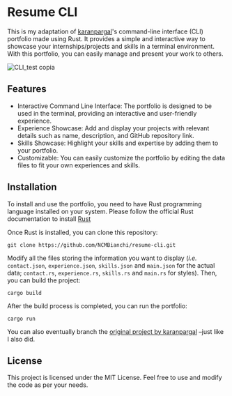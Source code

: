 # Resume CLI
This is my adaptation of [karanpargal](https://github.com/karanpargal)'s command-line interface (CLI) portfolio made using Rust. It provides a simple and interactive way to showcase your internships/projects and skills in a terminal environment. With this portfolio, you can easily manage and present your work to others.

![CLI_test copia](https://github.com/user-attachments/assets/3106a981-1870-4990-b986-26cecf32c7a5)

## Features
- Interactive Command Line Interface: The portfolio is designed to be used in the terminal, providing an interactive and user-friendly experience.
- Experience Showcase: Add and display your projects with relevant details such as name, description, and GitHub repository link.
- Skills Showcase: Highlight your skills and expertise by adding them to your portfolio.
- Customizable: You can easily customize the portfolio by editing the data files to fit your own experiences and skills.

## Installation
To install and use the portfolio, you need to have Rust programming language installed on your system. Please follow the official Rust documentation to install [Rust](https://www.rust-lang.org/tools/install)

Once Rust is installed, you can clone this repository:
```
git clone https://github.com/NCMBianchi/resume-cli.git
```
Modify all the files storing the information you want to display (*i.e.* `contact.json`, `experience.json`, `skills.json` and `main.json` for the actual data; `contact.rs`, `experience.rs`, `skills.rs` and `main.rs` for styles). Then, you can build the project:
```
cargo build
```

After the build process is completed, you can run the portfolio:
```
cargo run
```

You can also eventually branch the [original project by karanpargal](https://github.com/karanpargal/resume-cli) –just like I also did.

## License
This project is licensed under the MIT License. Feel free to use and modify the code as per your needs.
